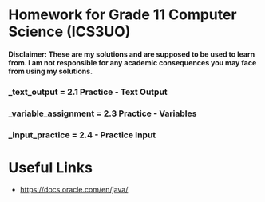 # Homework for Grade 11 Computer Science (ICS3UO)
#### Disclaimer: These are my solutions and are supposed to be used to learn from. I am not responsible for any academic consequences you may face from using my solutions.

### _text_output = 2.1 Practice - Text Output
### _variable_assignment = 2.3 Practice - Variables
### _input_practice = 2.4 - Practice Input

# Useful Links
- https://docs.oracle.com/en/java/
